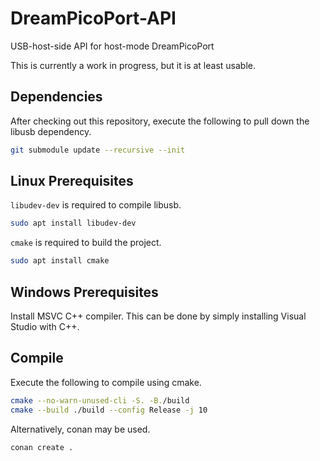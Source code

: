 # DreamPicoPort-API
USB-host-side API for host-mode DreamPicoPort

This is currently a work in progress, but it is at least usable.

## Dependencies

After checking out this repository, execute the following to pull down the libusb dependency.
```bash
git submodule update --recursive --init
```

## Linux Prerequisites

`libudev-dev` is required to compile libusb.
```bash
sudo apt install libudev-dev
```

`cmake` is required to build the project.
```bash
sudo apt install cmake
```

## Windows Prerequisites

Install MSVC C++ compiler. This can be done by simply installing Visual Studio with C++.

## Compile

Execute the following to compile using cmake.
```bash
cmake --no-warn-unused-cli -S. -B./build
cmake --build ./build --config Release -j 10
```

Alternatively, conan may be used.
```bash
conan create .
```
